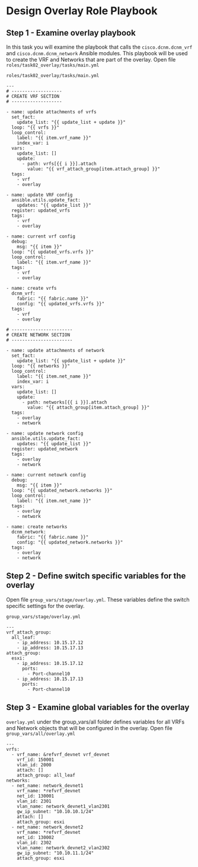 # Design Overlay Role Playbook

## Step 1 - Examine overlay playbook
In this task you will examine the playbook that calls the `cisco.dcnm.dcnm_vrf` and `cisco.dcnm.dcnm_network` Ansible modules. 
This playbook will be used to create the VRF and Networks that are part of the overlay. Open file `roles/task02_overlay/tasks/main.yml`

`roles/task02_overlay/tasks/main.yml`

```
---
# -------------------
# CREATE VRF SECTION
# -------------------

- name: update attachments of vrfs
  set_fact:
    update_list: "{{ update_list + update }}"
  loop: "{{ vrfs }}"
  loop_control:
    label: "{{ item.vrf_name }}"
    index_var: i
  vars:
    update_list: []
    update:
      - path: vrfs[{{ i }}].attach
        value: "{{ vrf_attach_group[item.attach_group] }}"
  tags:
    - vrf
    - overlay

- name: update VRF config
  ansible.utils.update_fact:
    updates: "{{ update_list }}"
  register: updated_vrfs
  tags:
    - vrf
    - overlay

- name: current vrf config
  debug:
    msg: "{{ item }}"
  loop: "{{ updated_vrfs.vrfs }}"
  loop_control:
    label: "{{ item.vrf_name }}"
  tags:
    - vrf
    - overlay

- name: create vrfs
  dcnm_vrf:
    fabric: "{{ fabric.name }}"
    config: "{{ updated_vrfs.vrfs }}"
  tags:
    - vrf
    - overlay

# -----------------------
# CREATE NETWORK SECTION
# -----------------------

- name: update attachments of network
  set_fact:
    update_list: "{{ update_list + update }}"
  loop: "{{ networks }}"
  loop_control:
    label: "{{ item.net_name }}"
    index_var: i
  vars:
    update_list: []
    update:
      - path: networks[{{ i }}].attach
        value: "{{ attach_group[item.attach_group] }}"
  tags:
    - overlay
    - network

- name: update network config
  ansible.utils.update_fact:
    updates: "{{ update_list }}"
  register: updated_network
  tags:
    - overlay
    - network

- name: current netowrk config
  debug:
    msg: "{{ item }}"
  loop: "{{ updated_network.networks }}"
  loop_control:
    label: "{{ item.net_name }}"
  tags:
    - overlay
    - network

- name: create networks
  dcnm_network:
    fabric: "{{ fabric.name }}"
    config: "{{ updated_network.networks }}"
  tags:
    - overlay
    - network
```

## Step 2 - Define switch specific variables for the overlay
Open file `group_vars/stage/overlay.yml`. These variables define the switch specific settings for the overlay.

`group_vars/stage/overlay.yml`

```
---
vrf_attach_group:
  all_leaf:
    - ip_address: 10.15.17.12
    - ip_address: 10.15.17.13
attach_group:
  esxi:
    - ip_address: 10.15.17.12
      ports:
        - Port-channel10
    - ip_address: 10.15.17.13
      ports:
        - Port-channel10
```

## Step 3 - Examine global variables for the overlay
`overlay.yml` under the group_vars/all folder defines variables for all VRFs and Network objects that will be configured in the overlay. 
Open file `group_vars/all/overlay.yml`

```
---
vrfs:
  - vrf_name: &refvrf_devnet vrf_devnet
    vrf_id: 150001
    vlan_id: 2000
    attach: []
    attach_group: all_leaf
networks:
  - net_name: network_devnet1
    vrf_name: *refvrf_devnet
    net_id: 130001
    vlan_id: 2301
    vlan_name: network_devnet1_vlan2301
    gw_ip_subnet: "10.10.10.1/24"
    attach: []
    attach_group: esxi
  - net_name: network_devnet2
    vrf_name: *refvrf_devnet
    net_id: 130002
    vlan_id: 2302
    vlan_name: network_devnet2_vlan2302
    gw_ip_subnet: "10.10.11.1/24"
    attach_group: esxi
```

